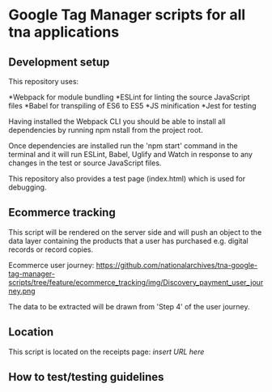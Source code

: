 # Google Tag Manager scripts for all tna applications

## Development setup

This repository uses:

*Webpack for module bundling
*ESLint for linting the source JavaScript files
*Babel for transpiling of ES6 to ES5
*JS minification
*Jest for testing

Having installed the Webpack CLI you should be able to install all dependencies by running npm nstall from the project root.

Once dependencies are installed run the 'npm start' command in the terminal and it will run ESLint, Babel, Uglify and Watch in response to any changes in the test or source JavaScript files.

This repository also provides a test page (index.html) which is used for debugging.

## Ecommerce tracking

This script will be rendered on the server side and will push an object to the data layer containing the products that a user has purchased e.g. digital records or record copies.

Ecommerce user journey: https://github.com/nationalarchives/tna-google-tag-manager-scripts/tree/feature/ecommerce_tracking/img/Discovery_payment_user_journey.png

The data to be extracted will be drawn from 'Step 4' of the user journey.

## Location

This script is located on the receipts page: *insert URL here*

## How to test/testing guidelines

